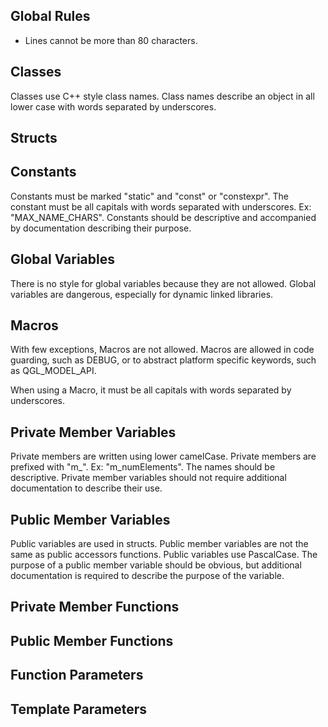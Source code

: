 ## Global Rules
* Lines cannot be more than 80 characters. 

## Classes
Classes use C++ style class names. Class names describe an object in all lower
case with words separated by underscores.

## Structs

## Constants
Constants must be marked "static" and "const" or "constexpr". The constant 
must be all capitals with words separated with underscores. 
Ex: "MAX_NAME_CHARS". Constants should be descriptive and accompanied by
documentation describing their purpose.

## Global Variables
There is no style for global variables because they are not allowed. Global 
variables are dangerous, especially for dynamic linked libraries.

## Macros
With few exceptions, Macros are not allowed. Macros are allowed in code 
guarding, such as DEBUG, or to abstract platform specific keywords, such as
QGL_MODEL_API.  

When using a Macro, it must be all capitals with words separated by 
underscores.

## Private Member Variables
Private members are written using lower camelCase. Private members are 
prefixed with "m_". Ex: "m_numElements". The names should be descriptive. 
Private member variables should not require additional documentation to 
describe their use.

## Public Member Variables
Public variables are used in structs. Public member variables are not the same
as public accessors functions. Public variables use PascalCase. The purpose of
a public member variable should be obvious, but additional documentation is 
required to describe the purpose of the variable.

## Private Member Functions

## Public Member Functions

## Function Parameters

## Template Parameters
